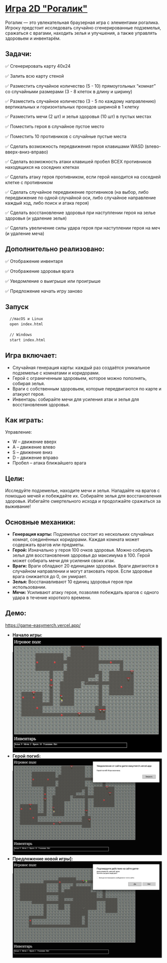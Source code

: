 # [Игра 2D "Рогалик"](https://game-easymerch.vercel.app/)

Рогалик — это увлекательная браузерная игра с элементами рогалика. Игроку предстоит исследовать случайно сгенерированные подземелья, сражаться с врагами, находить зелья и улучшения, а также управлять здоровьем и инвентарём.

## Задачи:
✅ Сгенерировать карту 40x24

✅ Залить всю карту стеной

✅ Разместить случайное количество (5 - 10) прямоугольных “комнат” со случайными размерами (3 - 8 клеток в длину и ширину)

✅ Разместить случайное количество (3 - 5 по каждому направлению)
вертикальных и горизонтальных проходов шириной в 1 клетку

✅ Разместить мечи (2 шт) и зелья здоровья (10 шт) в пустых местах

✅ Поместить героя в случайное пустое место

✅ Поместить 10 противников с случайные пустые места

✅ Сделать возможность передвижения героя клавишами WASD
(влево-вверх-вниз-вправо)

✅ Сделать возможность атаки клавишей пробел ВСЕХ противников
находящихся на соседних клетках

✅ Сделать атаку героя противником, если герой находится на соседней клетке с противником

✅ Сделать случайное передвижение противников (на выбор, либо передвижение по одной случайной оси, либо случайное направление каждый ход, либо поиск и атака героя)

✅ Сделать восстановление здоровья при наступлении героя на зелье
здоровья (и удаление зелья)

✅ Сделать увеличение силы удара героя при наступлении героя на меч
(и удаление меча)

## Дополнительно реализовано:

✅ Отображение инвентаря

✅ Отображение здоровья врага

✅ Уведомление о выигрыше или проигрыше

✅ Предложение начать игру заново

## Запуск

```sh
  //macOS и Linux
  open index.html
  
  // Windows
  start index.html
```

## Игра включает:

- Случайная генерация карты: каждый раз создаётся уникальное подземелье с комнатами и коридорами.
- Герой с ограниченным здоровьем, которое можно пополнять, собирая зелья.
- Враги с собственным здоровьем, которые передвигаются по карте и атакуют героя.
- Инвентарь: собирайте мечи для усиления атак и зелья для восстановления здоровья.

## Как играть:

Управление:

- W – движение вверх
- A – движение влево
- S – движение вниз
- D – движение вправо
- Пробел – атака ближайшего врага

## Цели:

Исследуйте подземелье, находите мечи и зелья.
Нападайте на врагов с помощью мечей и побеждайте их.
Собирайте зелья для восстановления здоровья.
Избегайте смертельного исхода и продолжайте сражаться за выживание!

## Основные механики:

- **Генерация карты:**
  Подземелье состоит из нескольких случайных комнат, соединённых коридорами.
  Каждая комната может содержать врагов или предметы.
- **Герой:**
  Изначально у героя 100 очков здоровья.
  Можно собирать зелья для восстановления здоровья до максимума в 100.
  Герой может собирать мечи для усиления своих атак.
- **Враги:**
  Враги обладают 20 единицами здоровья.
  Враги двигаются в случайном направлении и могут атаковать героя.
  Если здоровье врага снижается до 0, он умирает.
- **Зелья:**
  Восстанавливают 10 единиц здоровья героя при использовании.
- **Мечи:**
  Усиливают атаку героя, позволяя побеждать врагов с одного удара в течение короткого времени.

## Демо:

https://game-easymerch.vercel.app/
- **Начало игры:**
![Начало игры](./images/game.png)
- **Герой погиб:**
![Герой погиб](./images/gameover.png)
- **Предложение новой игры]:**
![предложение новой игры](./images/gamealert.png)
